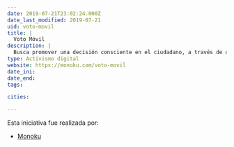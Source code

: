 ```yaml
---
date: 2019-07-21T23:02:24.000Z
date_last_modified: 2019-07-21
uid: voto-movil
title: |
  Voto Móvil
description: |
  Busca promover una decisión consciente en el ciudadano, a través de una sencilla encuesta que le permitirá conocer qué candidato es más afín a su manera de ser y posteriormente podrá informase más detalladamente sobre sus propuestas
type: Activismo digital
website: https://monoku.com/voto-movil
date_ini: 
date_end: 
tags:

cities: 

---
```


Esta iniciativa fue realizada por:

- [Monoku](/organizaciones/monoku)
